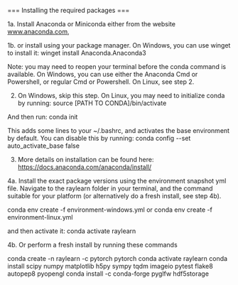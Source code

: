 === Installing the required packages ===

1a. Install Anaconda or Miniconda either from the website www.anaconda.com,

1b. or install using your package manager. On Windows, you can use winget to install it:
winget install Anaconda.Anaconda3

Note: you may need to reopen your terminal before the conda command is available. On Windows, you can use either the Anaconda Cmd or Powershell, or regular Cmd or Powershell. On Linux, see step 2.


2. On Windows, skip this step. On Linux, you may need to initialize conda by running:
source [PATH TO CONDA]/bin/activate

And then run:
conda init

This adds some lines to your ~/.bashrc, and activates the base environment by default. You can disable this by running:
conda config --set auto_activate_base false


3. More details on installation can be found here: https://docs.anaconda.com/anaconda/install/


4a. Install the exact package versions using the environment snapshot yml file. Navigate to the raylearn folder in your terminal, and the command suitable for your platform (or alternatively do a fresh install, see step 4b).

conda env create -f environment-windows.yml
or
conda env create -f environment-linux.yml

and then activate it:
conda activate raylearn

4b. Or perform a fresh install by running these commands

conda create -n raylearn -c pytorch pytorch
conda activate raylearn
conda install scipy numpy matplotlib h5py sympy tqdm imageio pytest flake8 autopep8 pyopengl
conda install -c conda-forge pyglfw hdf5storage

